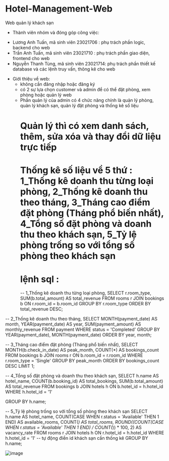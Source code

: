 # Hotel-Management-Web
Web quản lý khách sạn
- Thành viên nhóm và đóng góp công việc:
+ Lương Anh Tuấn, mã sinh viên 23021706 : phụ trách phần logic, backend cho web
+ Trần Anh Tuấn, mã sinh viên 23021710 : phụ trách phần giao diện, frontend cho web
+ Nguyễn Thanh Tùng, mã sinh viên 23021714: phụ trách phần thiết kế database và các lệnh truy vấn, thông kê cho web

- Giới thiệu về web:
  + không cần đăng nhập hoặc đăng ký
  + có 2 sự lựa chọn customer và admin để có thể đặt phòng, xem phòng hoặc quản lý web
  + Phần quản lý của admin có 4 chức năng chính là quản lý phòng, quản lý khách sạn, quản lý đặt phòng và thống kê số liệu
    # Quản lý thì có xem danh sách, thêm, sửa xóa và thay đổi dữ liệu trực tiếp
    # Thống kê số liệu về 5 thứ : 1_Thống kê doanh thu từng loại phòng, 2_Thống kê doanh thu theo tháng, 3_Tháng cao điểm đặt phòng (Tháng phổ biến nhất), 4_Tổng số đặt phòng và doanh thu theo khách sạn, 5_Tỷ lệ phòng trống so với tổng số phòng theo khách sạn
    # lệnh sql :
     -- 1_Thống kê doanh thu từng loại phòng, 
SELECT r.room_type, 
       SUM(b.total_amount) AS total_revenue
FROM rooms r
JOIN bookings b ON r.room_id = b.room_id
GROUP BY r.room_type
ORDER BY total_revenue DESC;

-- 2_Thống kê doanh thu theo tháng, 
SELECT MONTH(payment_date) AS month, 
             YEAR(payment_date) AS year, 
             SUM(payment_amount) AS monthly_revenue
      FROM payment
      WHERE status = 'Completed'
      GROUP BY YEAR(payment_date), MONTH(payment_date)
      ORDER BY year, month;

-- 3_Tháng cao điểm đặt phòng (Tháng phổ biến nhất), 
SELECT MONTH(b.check_in_date) AS peak_month, 
               COUNT(*) AS bookings_count
        FROM bookings b
        JOIN rooms r ON b.room_id = r.room_id
        WHERE r.room_type = 'Single'
        GROUP BY peak_month
        ORDER BY bookings_count DESC
        LIMIT 1;

-- 4_Tổng số đặt phòng và doanh thu theo khách sạn, 
SELECT h.name AS hotel_name, 
       COUNT(b.booking_id) AS total_bookings, 
       SUM(b.total_amount) AS total_revenue
FROM bookings b
JOIN hotels h ON b.hotel_id = h.hotel_id
WHERE h.hotel_id = '1'

GROUP BY h.name;

-- 5_Tỷ lệ phòng trống so với tổng số phòng theo khách sạn
SELECT h.name AS hotel_name, 
       COUNT(CASE WHEN r.status = 'Available' THEN 1 END) AS available_rooms,
       COUNT(*) AS total_rooms,
       ROUND((COUNT(CASE WHEN r.status = 'Available' THEN 1 END) / COUNT(*)) * 100, 2) AS vacancy_rate
FROM rooms r
JOIN hotels h ON r.hotel_id = h.hotel_id
WHERE h.hotel_id = '1' -- tự động điền id khách sạn cần thống kê
GROUP BY h.name;

    
![image](https://github.com/user-attachments/assets/ed2abaad-2faa-4727-ba5f-b6bc59915dc4)

